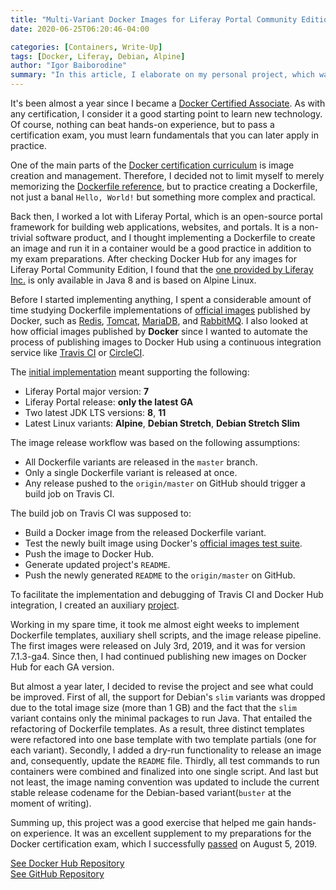 ```yaml
---
title: "Multi-Variant Docker Images for Liferay Portal Community Edition"
date: 2020-06-25T06:20:46-04:00

categories: [Containers, Write-Up]
tags: [Docker, Liferay, Debian, Alpine]
author: "Igor Baiborodine"
summary: "In this article, I elaborate on my personal project, which was part of preparations for the Docker Certified Associate exam. You will be presented with detailed information about the initial implementation and some refactorings that have been done recently."
---
```


It's been almost a year since I became a [Docker Certified Associate](https://credentials.docker.com/efc0806a-b47a-488e-955b-43695a823864). As with any certification, I consider it a good starting point to learn new technology. Of course, nothing can beat hands-on experience, but to pass a certification exam, you must learn fundamentals that you can later apply in practice.

One of the main parts of the [Docker certification curriculum](https://docker.cdn.prismic.io/docker/4a619747-6889-48cd-8420-60f24a6a13ac_DCA_study+Guide_v1.3.pdf) is image creation and management. Therefore, I decided not to limit myself to merely memorizing the [Dockerfile reference](https://docs.docker.com/engine/reference/builder/), but to practice creating a Dockerfile, not just a banal `Hello, World!` but something more complex and practical.

Back then, I worked a lot with Liferay Portal, which is an open-source portal framework for building web applications, websites, and portals. It is a non-trivial software product, and I thought implementing a Dockerfile to create an image and run it in a container would be a good practice in addition to my exam preparations. After checking Docker Hub for any images for Liferay Portal Community Edition, I found that the [one provided by Liferay Inc.](https://hub.docker.com/r/liferay/portal) is only available in Java 8 and is based on Alpine Linux. 

Before I started implementing anything, I spent a considerable amount of time studying Dockerfile implementations of [official images](https://hub.docker.com/search?q=&type=image&image_filter=official) published by Docker, such as [Redis](https://github.com/docker-library/redis), [Tomcat](https://github.com/docker-library/tomcat), [MariaDB](https://github.com/docker-library/mariadb), and [RabbitMQ](https://github.com/docker-library/rabbitmq). I also looked at how official images published by **Docker** since I wanted to automate the process of publishing images to Docker Hub using a continuous integration service like [Travis CI](https://travis-ci.org/) or [CircleCI](https://circleci.com/).

The [initial implementation](https://github.com/igor-baiborodine/docker-liferay-portal-ce/tree/V2019) meant supporting the following:
- Liferay Portal major version: **7**
- Liferay Portal release: **only the latest GA**
- Two latest JDK LTS versions:  **8**, **11**
- Latest Linux variants: **Alpine**, **Debian Stretch**, **Debian Stretch Slim**

The image release workflow was based on the following assumptions:
- All Dockerfile variants are released in the `master` branch.
- Only a single Dockerfile variant is released at once.
- Any release pushed to the `origin/master` on GitHub should trigger a build job on Travis CI.

The build job on Travis CI was supposed to:
- Build a Docker image from the released Dockerfile variant.
- Test the newly built image using Docker's [official images test suite](https://github.com/docker-library/official-images/tree/master/test).  
- Push the image to Docker Hub.
- Generate updated project's `README`.
- Push the newly generated `README` to the `origin/master` on GitHub.

To facilitate the implementation and debugging of Travis CI and Docker Hub integration, I created an auxiliary [project](https://github.com/igor-baiborodine/dockerhub-test). 

Working in my spare time, it took me almost eight weeks to implement Dockerfile templates, auxiliary shell scripts, and the image release pipeline. The first images were released on July 3rd, 2019, and it was for version 7.1.3-ga4. Since then, I had continued publishing new images on Docker Hub for each GA version. 

But almost a year later, I decided to revise the project and see what could be improved. First of all, the support for Debian's `slim` variants was dropped due to the total image size (more than 1 GB) and the fact that the `slim` variant contains only the minimal packages to run Java. That entailed the refactoring of Dockerfile templates. As a result, three distinct templates were refactored into one base template with two template partials (one for each variant). Secondly, I added a dry-run functionality to release an image and, consequently, update the `README` file. Thirdly, all test commands to run containers were combined and finalized into one single script. And last but not least, the image naming convention was updated to include the current stable release codename for the Debian-based variant(`buster` at the moment of writing).   

Summing up, this project was a good exercise that helped me gain hands-on experience. It was an excellent supplement to my preparations for the Docker certification exam, which I successfully [passed](https://credentials.docker.com/efc0806a-b47a-488e-955b-43695a823864#gs.91vgbj) on August 5, 2019.

[See Docker Hub Repository](https://hub.docker.com/r/ibaiborodine/liferay-portal-ce)  
[See GitHub Repository](https://github.com/igor-baiborodine/docker-liferay-portal-ce)
